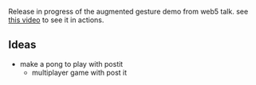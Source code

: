 Release in progress of the augmented gesture demo from web5 talk.
see [this video](http://www.youtube.com/watch?v=hUYM93xaIgg) to see it in actions.

## Ideas
* make a pong to play with postit
  * multiplayer game with post it
